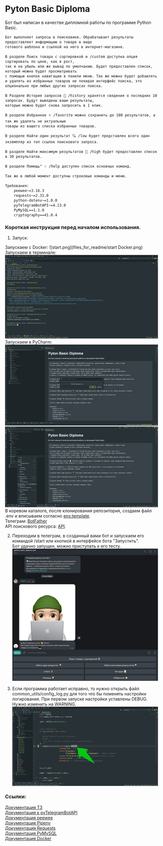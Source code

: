 # Pyton Basic Diploma
Бот был написан в качестве дипломной работы по программе 
Python Basic.

    Бот выполняет запросы в поисковикe. Обрабатывает результаты  предоставляет информацию о товаре в виде 
    готового шаблона и ссылкой на него в интернет-магазине.

    В разделе Поиск товара с сортировкой ⚙ /custom доступна опция сортировать по цене, как в рост, 
    так и на убыль или же вывод по умолчанию. Будет предоставлен список, который можно будет просматривать
    с помощью кнопок навигации в панели меню. Так же можно будет добавлять
    и удалять из избранных товаров не покидая интерфейс поиска, это опционально при любых других запросах поиска.

    В Разделе История запросов 📝 /history хранятся сведения о последних 10 запросах. Будут выведены ваши результаты,
    которые можно будет снова запросить в 1 клик.

    В разделе Избранное ⭐️ /favorite можно сохранить до 100 результатов, а так же удалять не актуальные 
    товары из вашего списка избранных товаров.

    В разделе Найти один результат 🔍 /low будет представлен всего один экземпляр из топ ссылок поискового запроса.

    В разделе Найти максимум результатов 🔎 /high будет предоставлен список в 30 результатов.

    В разделе Помощь" 💡 /help доступен список основных команд.

    Так же в любой момент доступны строковые команды и меню.

    Требования:
        peewee~=3.16.3
        requests~=2.31.0
        python-dotenv~=1.0.0
        pyTelegramBotAPI~=4.13.0
        PyMySQL==1.1.0
        cryptography==41.0.4


### Короткая инструкция перед началом использования.

1. Запуск: <br>

Запускаем c Docker:
![start.png](files_for_readme/start Docker.png)
Запускаем в терминале:
![start_2.png](files_for_readme/start_terminal.png)
Запускаем в PyCharm:
![start_PyCharm_step_1.png](files_for_readme/start_PyCharm_step_1.png) ![start_PyCharm_step_2.png](files_for_readme/start_PyCharm_step_2.png)
В коревом каталоге, после клонирования репозитория, создаем файл .env и вписываем согласно [env.template](env.template). <br>
Телеграм: [BotFather](https://t.me/BotFather) <br> API поискового ресурса: [API](https://rapidapi.com/letscrape-6bRBa3QguO5/api/real-time-product-search).<br>

2. Переходим в телеграм, в созданный вами бот и запускаем его командой /start или кнопкой в интерфейсе бота "Запустить".  <br>
Бот удачно запущен, можно приступать к его тесту.
![step_8.png](files_for_readme/step_2.png)

3. Если программа работает исправно, то нужно открыть файл common_utils/config_log.py для того что бы поменять настройки логирования. 
   При первом запуске настройки уставлены DEBUG. Нужно изменить на WARNING.
![step_9.png](files_for_readme/step_3.png)
    


  
### Ссылки:  
[Документация ТЗ](files_for_readme/doc.pdf) <br>
[Документация к pyTelegramBotAPI](https://pytba.readthedocs.io/ru/latest/install.html) <br>
[Документация peewee](https://docs.peewee-orm.com/en/latest/) <br>
[Документация Pipenv](https://docs.pipenv.org/) <br>
[Документация Requests](https://requests.readthedocs.io/en/latest/) <br>
[Документация PyMySQL](https://pymysql.readthedocs.io/en/latest/) <br>
[Документация Docker](https://docs.docker.com/)
